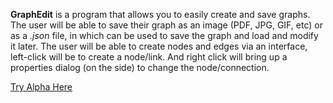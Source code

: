 **GraphEdit** is a program that allows you to easily create and save graphs. The user will be able to save their graph as an image (PDF, JPG, GIF, etc) or as a *.json* file, in which can be used to save the graph and load and modify it later. The user will be able to create nodes and edges via an interface, left-click will be to create a node/link. And right click will bring up a properties dialog (on the side) to change the node/connection.

[Try Alpha Here](http://jsfiddle.net/Ln0bsehf/)
